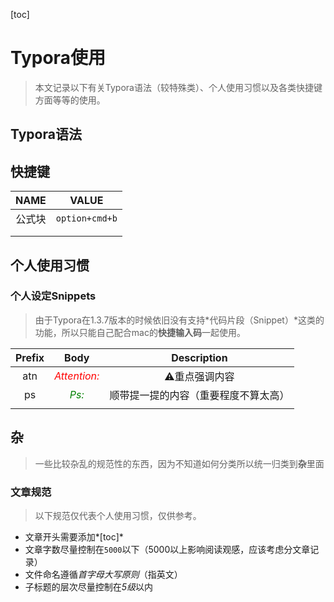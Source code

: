 [toc]

# Typora使用

> 本文记录以下有关Typora语法（较特殊类）、个人使用习惯以及各类快捷键方面等等的使用。

## Typora语法



## 快捷键

|  NAME  |     VALUE      |
| :----: | :------------: |
| 公式块 | `option+cmd+b` |
|        |                |
|        |                |





## 个人使用习惯



### 个人设定Snippets

> 由于Typora在1.3.7版本的时候依旧没有支持*代码片段（Snippet）*这类的功能，所以只能自己配合mac的**快捷输入码**一起使用。

| Prefix |                 Body                  |             Description              |
| :----: | :-----------------------------------: | :----------------------------------: |
|  atn   | *<font color="red">Attention:</font>* |            ⚠️重点强调内容             |
|   ps   |   *<font color="green">Ps:</font>*    | 顺带提一提的内容（重要程度不算太高） |
|        |                                       |                                      |

## 杂

> 一些比较杂乱的规范性的东西，因为不知道如何分类所以统一归类到**杂**里面

### 文章规范

> 以下规范仅代表个人使用习惯，仅供参考。

- 文章开头需要添加*[toc]*
- 文章字数尽量控制在`5000`以下（5000以上影响阅读观感，应该考虑分文章记录）
- 文件命名遵循*首字母大写原则*（指英文）
- 子标题的层次尽量控制在*5级*以内
